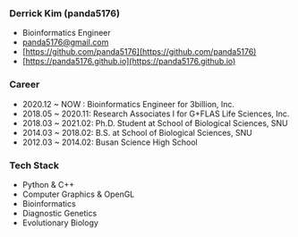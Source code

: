 ### Derrick Kim (panda5176)
- Bioinformatics Engineer
- panda5176@gmail.com
- [https://github.com/panda5176](https://github.com/panda5176)
- [https://panda5176.github.io](https://panda5176.github.io)

### Career
- 2020.12 ~   NOW  : Bioinformatics Engineer for 3billion, Inc.
- 2018.05 ~ 2020.11: Research Associates I for G+FLAS Life Sciences, Inc.
- 2018.03 ~ 2021.02: Ph.D. Student at School of Biological Sciences, SNU
- 2014.03 ~ 2018.02: B.S. at School of Biological Sciences, SNU
- 2012.03 ~ 2014.02: Busan Science High School

### Tech Stack
- Python & C++
- Computer Graphics & OpenGL
- Bioinformatics
- Diagnostic Genetics
- Evolutionary Biology
